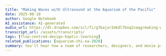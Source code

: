 ```yaml
---
title: "Making Waves with Ultrasound at the Aquarium of the Pacific"
date: 2025-08-18
author: Google Notebook
AI_assistance: AI-generated
audio_url: https://dl.dropbox.com/scl/fi/g7bajar2mkdl7boq2vaqg/making-waves-with-ultrasound-at-the-AoP.m4a?rlkey=yacu5sljeyjmoe40cjjle9d15&dl=1
transcript_url: /assets/transcripts/
tags: [flow-centred-design-haptic-learning]
related_publications: [aquarium-chi-ea-2020]
summary: You'll hear how a team of researchers, designers, and movie producers throughout our collaboration with Ultraleap Limited and the Aquarium of the Pacific used mid-air haptics to make movie experiences immersive for visitors with sensory impairments, boosting engagement and inclusivity.
---
```


